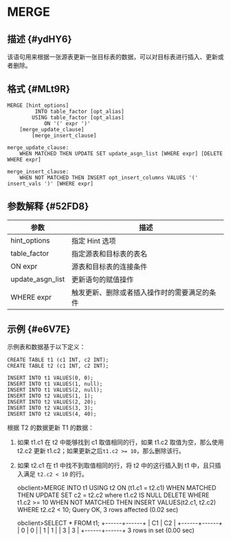 MERGE 
==========================



描述 {#ydHY6}
-----------

该语句用来根据一张源表更新一张目标表的数据，可以对目标表进行插入、更新或者删除。

格式 {#MLt9R}
-----------

    MERGE [hint_options] 
             INTO table_factor [opt_alias] 
            USING table_factor [opt_alias]
                ON '(' expr ')'
        [merge_update_clause]
            [merge_insert_clause] 
        
    merge_update_clause:
        WHEN MATCHED THEN UPDATE SET update_asgn_list [WHERE expr] [DELETE WHERE expr]
    
    merge_insert_clause:
        WHEN NOT MATCHED THEN INSERT opt_insert_columns VALUES '(' insert_vals ')' [WHERE expr]



参数解释 {#52FD8}
-------------



|        参数        |           描述           |
|------------------|------------------------|
| hint_options     | 指定 Hint 选项             |
| table_factor     | 指定源表和目标表的表名            |
| ON expr          | 源表和目标表的连接条件            |
| update_asgn_list | 更新语句的赋值操作              |
| WHERE expr       | 触发更新、删除或者插入操作时的需要满足的条件 |



示例 {#e6V7E}
-----------

示例表和数据基于以下定义：

    CREATE TABLE t1 (c1 INT, c2 INT);
    CREATE TABLE t2 (c1 INT, c2 INT);
    
    INSERT INTO t1 VALUES(0, 0);
    INSERT INTO t1 VALUES(1, null);
    INSERT INTO t1 VALUES(2, null);
    INSERT INTO t2 VALUES(1, 1);
    INSERT INTO t2 VALUES(2, 20); 
    INSERT INTO t2 VALUES(3, 3);
    INSERT INTO t2 VALUES(4, 40);



根据 T2 的数据更新 T1 的数据：

1. 如果 t1.c1 在 t2 中能够找到 c1 取值相同的行，如果 t1.c2 取值为空，那么使用 t2.c2 更新 t1.c2；如果更新之后`t1.c2 >= 10`，那么删除该行。

   




<!-- -->

2. 如果 t2.c1 在 t1 中找不到取值相同的行，将 t2 中的这行插入到 t1 中，且只插入满足 `t2.c2 < 10` 的行。

   




    obclient>MERGE INTO t1 USING t2 ON (t1.c1 = t2.c1)
           WHEN MATCHED THEN UPDATE SET c2 = t2.c2 where t1.c2 IS NULL DELETE 
           WHERE t1.c2 >= 10 WHEN NOT MATCHED THEN INSERT VALUES(t2.c1, t2.c2) 
           WHERE t2.c2 < 10;
    Query OK, 3 rows affected (0.02 sec)
    
    obclient>SELECT * FROM t1;
    +------+------+
    | C1   | C2   |
    +------+------+
    |    0 |    0 |
    |    1 |    1 |
    |    3 |    3 |
    +------+------+
    3 rows in set (0.00 sec)




